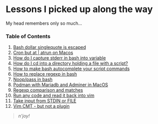 # Lessons I picked up along the way

My head remembers only so much...

### Table of Contents

1. [Bash dollar singlequote is escaped](journal/bash-dollar-singlequote-is-escaped.md)
1. [Cron but at | atrun on Macos](journal/macos-at-atrun-make-it-work.md)
1. [How do I capture stderr in bash into variable](journal/how-do-i-capture-stderr-in-bash-into-variable-20221026-2139.md)
1. [How do I cd into a directory holding a file with a script?](journal/script-to-cd-into-directory.md)
1. [How to make bash autocomplete your script commands](journal/how-to-make-bash-autocomplete-your-script-commands-20221026-2012.md)
1. [How to replace regexp in bash](journal/how-to-replace-regexp-in-bash-20221026-2202.md)
1. [Noop/pass in bash](journal/bash-noop-pass.md)
1. [Podman with Mariadb and Adminer in MacOS](journal/podman-for-mysql-and-adminer.md)
1. [Regexp comparison and matches](journal/bash-regexp-capturing-groups.md)
1. [Run any code and read it back into vim](journal/vim-run-any-code.md)
1. [Take input from STDIN or FILE](journal/bash-stdin-or-file-as-input.md)
1. [Vim CMT - but not a plugin](journal/cmt-in-vim-terminal-no-plugin.md)
> _n'joy!_
